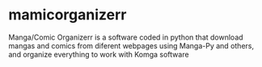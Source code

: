 # mamicorganizerr
Manga/Comic Organizerr is a software coded in python that download mangas and comics from diferent webpages using Manga-Py and others, and organize everything to work with Komga software
